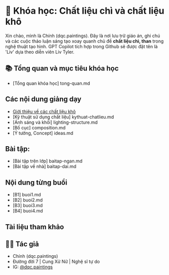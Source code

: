 # 🎨 Khóa học: Chất liệu chì và chất liệu khô

Xin chào, mình là Chính (dqc.paintings). Đây là nơi lưu trữ giáo án, ghi chú và các cuộc thảo luận sáng tạo xoay quanh chủ đề **chất liệu chì, than** trong nghệ thuật tạo hình. GPT Copilot tích hợp trong Github sẽ được đặt tên là 'Liv' dựa theo diễn viên Liv Tyler.

## 📚 Tổng quan và mục tiêu khóa học

- [Tổng quan khóa học] tong-quan.md

## Các nội dung giảng dạy

- [Giới thiệu về các chất liệu khô](gioithieu-chatlieu.md)
- [Kỹ thuật sử dụng chất liệu] kythuat-chatlieu.md
- [Ánh sáng và khối] lighting-structure.md
- [Bố cục] composition.md
- [Ý tưởng, Concept] ideas.md

## Bài tập:

- [Bài tập trên lớp] baitap-ngan.md
- [Bài tập về nhà] baitap-dai.md

## Nội dung từng buổi

- [B1] buoi1.md
- [B2] buoi2.md
- [B3] buoi3.md
- [B4] buoi4.md

## Tài liệu tham khảo

## 🧑‍🎨 Tác giả

- Chính (dqc.paintings)  
- Đường đời 7 | Cung Xử Nữ | Nghệ sĩ tự do  
- IG: [@dqc.paintings](https://instagram.com/dqc.paintings)
